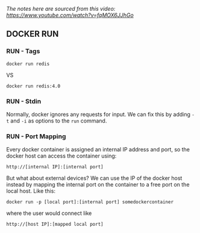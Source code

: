 *The notes here are sourced from this video: https://www.youtube.com/watch?v=fqMOX6JJhGo*

## DOCKER RUN

### RUN - Tags
```
docker run redis
```
VS
```
docker run redis:4.0
```
### RUN - Stdin
Normally, docker ignores any requests for input. We can fix this by adding `-t` and `-i` as options to the `run` command.
### RUN - Port Mapping
Every docker container is assigned an internal IP address and port, so the docker host can access the container using: 
```
http://[internal IP]:[internal port]
```
But what about external devices? We can use the IP of the docker host instead by mapping the internal port on the container to a free port on the local host. Like this: 
```
docker run -p [local port]:[internal port] somedockercontainer
```
where the user would connect like 
```
http://[host IP]:[mapped local port]
```